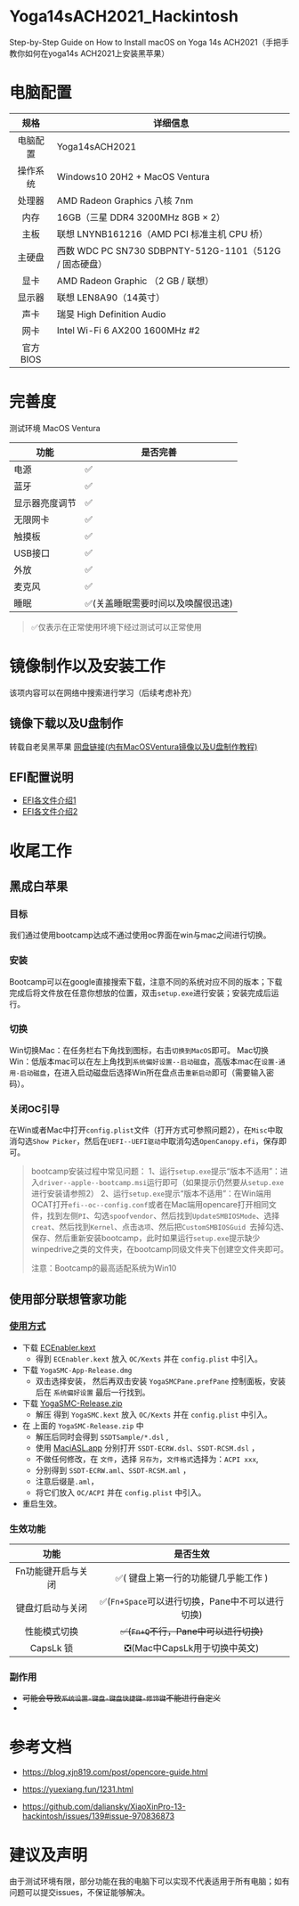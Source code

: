 # Yoga14sACH2021_Hackintosh

Step-by-Step Guide on How to Install macOS on Yoga 14s ACH2021（手把手教你如何在yoga14s ACH2021上安装黑苹果）

# 电脑配置

|   规格   | 详细信息                                               |
| :------: | ------------------------------------------------------ |
| 电脑配置 | Yoga14sACH2021                                         |
| 操作系统 | Windows10 20H2 + MacOS Ventura                         |
|  处理器  | AMD Radeon Graphics 八核 7nm                           |
|   内存   | 16GB（三星 DDR4 3200MHz 8GB $\times$ 2）               |
|   主板   | 联想 LNYNB161216（AMD PCI 标准主机 CPU 桥）            |
|  主硬盘  | 西数 WDC PC SN730 SDBPNTY-512G-1101（512G / 固态硬盘） |
|   显卡   | AMD Radeon Graphic （2 GB / 联想）                     |
|  显示器  | 联想 LEN8A90（14英寸）                                 |
|   声卡   | 瑞旻 High Definition Audio                             |
|   网卡   | Intel Wi-Fi 6 AX200 1600MHz #2                         |
| 官方BIOS |                                                        |

# 完善度

测试环境 MacOS Ventura

| 功能           | 是否完善                          |
| -------------- | --------------------------------- |
| 电源           | ✅                                 |
| 蓝牙           | ✅                                 |
| 显示器亮度调节 | ✅                                 |
| 无限网卡       | ✅                                 |
| 触摸板         | ✅                                 |
| USB接口        | ✅                                 |
| 外放           | ✅                                 |
| 麦克风         | ✅                                 |
| 睡眠           | ✅(关盖睡眠需要时间以及唤醒很迅速) |

> ✅仅表示在正常使用环境下经过测试可以正常使用

# 镜像制作以及安装工作

该项内容可以在网络中搜索进行学习（后续考虑补充）

## 镜像下载以及U盘制作

转载自老吴黑苹果 [网盘链接(内有MacOSVentura镜像以及U盘制作教程)](https://www.alipan.com/s/Ln643E4FQPu)

## EFI配置说明

- [EFI各文件介绍1](https://yuexiang.fun/1231.html)
- [EFI各文件介绍2](https://blog.xjn819.com/post/opencore-guide.html)

# 收尾工作

## 黑成白苹果

### 目标

我们通过使用bootcamp达成不通过使用oc界面在win与mac之间进行切换。

### 安装

Bootcamp可以在google直接搜索下载，注意不同的系统对应不同的版本；下载完成后将文件放在任意你想放的位置，双击`setup.exe`进行安装；安装完成后运行。

### 切换

Win切换Mac：在任务栏右下角找到图标，右击`切换到MacOS`即可。
Mac切换Win：低版本mac可以在左上角找到`系统偏好设置--启动磁盘`，高版本mac在`设置-通用-启动磁盘`，在进入启动磁盘后选择Win所在盘点击`重新启动`即可（需要输入密码）。

### 关闭OC引导

在Win或者Mac中打开`config.plist`文件（打开方式可参照问题2），在`Misc`中取消勾选`Show Picker`，然后在`UEFI--UEFI驱动`中取消勾选`OpenCanopy.efi`，保存即可。

> bootcamp安装过程中常见问题：
> 1、运行`setup.exe`提示“版本不适用”：进入`driver--apple--bootcamp.msi`运行即可（如果提示仍然要从`setup.exe`进行安装请参照2）
> 2、运行`setup.exe`提示“版本不适用”：在Win端用OCAT打开`efi--oc--config.conf`或者在Mac端用opencare打开相同文件，找到左侧`PI`、勾选`spoofvendor`、然后找到`UpdateSMBIOSMode`、选择 `creat`、然后找到`Kernel`、点击`选项`、然后把`CustomSMBIOSGuid `去掉勾选、保存、然后重新安装bootcamp，此时如果运行`setup.exe`提示缺少winpedrive之类的文件夹，在bootcamp同级文件夹下创建空文件夹即可。
>
> 注意：Bootcamp的最高适配系统为Win10

## 使用部分联想管家功能

### [使用方式](https://github.com/daliansky/XiaoXinPro-13-hackintosh/issues/139#issue-970836873)

- 下载 [ECEnabler.kext](https://github.com/1Revenger1/ECEnabler/releases)
  - 得到 `ECEnabler.kext` 放入 `OC/Kexts` 并在 `config.plist` 中引入。
- 下载 `YogaSMC-App-Release.dmg`
  - 双击选择安装， 然后再双击安装 `YogaSMCPane.prefPane` 控制面板，安装后在 `系统偏好设置` 最后一行找到。
- 下载 [YogaSMC-Release.zip](https://github.com/zhen-zen/YogaSMC/releases)
  - 解压 得到 `YogaSMC.kext` 放入 `OC/Kexts` 并在 `config.plist` 中引入。
- 在 上面的 `YogaSMC-Release.zip` 中
  - 解压后同时会得到 `SSDTSample/*.dsl` ,
  - 使用 [MaciASL.app](https://github.com/acidanthera/MaciASL/releases) 分别打开 `SSDT-ECRW.dsl`、`SSDT-RCSM.dsl` ，
  - 不做任何修改，在 `文件`，选择 `另存为`，`文件格式`选择为：`ACPI xxx`,
  - 分别得到 `SSDT-ECRW.aml`、`SSDT-RCSM.aml` ，
  - 注意后缀是`.aml`，
  - 将它们放入 `OC/ACPI` 并在 `config.plist` 中引入。
- 重启生效。

### 生效功能

|        功能        |                    是否生效                     |
| :----------------: | :---------------------------------------------: |
| Fn功能键开启与关闭 |       ✅( 键盘上第一行的功能键几乎能工作 )       |
|  键盘灯启动与关闭  | ✅(`Fn+Space`可以进行切换，Pane中不可以进行切换) |
|    性能模式切换    |      ~~✅(`Fn+Q`不行，Pane中可以进行切换)~~      |
|     CapsLk 锁      |          ❎(Mac中CapsLk用于切换中英文)           |

### 副作用

- ~~可能会导致`系统设置-键盘-键盘快捷键-修饰键`不能进行自定义~~
- 

 # 参考文档

- https://blog.xjn819.com/post/opencore-guide.html

- https://yuexiang.fun/1231.html

- https://github.com/daliansky/XiaoXinPro-13-hackintosh/issues/139#issue-970836873

# 建议及声明

由于测试环境有限，部分功能在我的电脑下可以实现不代表适用于所有电脑；如有问题可以提交issues，不保证能够解决。
